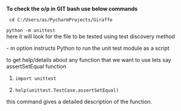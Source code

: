 **To check the o/p in GIT bash use below commands**

` cd C:/Users/as/PycharmProjects/Giraffe`

` python -m unittest `  
here it will look for the file to be tested using test discovery method

\- m option instructs Python to run the unit test module as a script

to get help/details about any function that we want to use lets say assertSetEqual function

1. `import unittest`

2. `help(unittest.TestCase.assertSetEqual)`

this command gives a detailed description of the function.